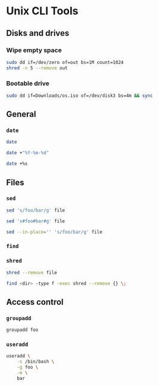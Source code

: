 # Unix CLI Tools

## Disks and drives

### Wipe empty space

```sh
sudo dd if=/dev/zero of=out bs=1M count=1024
shred -n 5 --remove out
```

### Bootable drive

```sh
sudo dd if=Downloads/os.iso of=/dev/disk3 bs=4m && sync
```

## General

### `date`

```sh
date
```

```sh
date +"%Y-%m-%d"
```

```sh
date +%s
```

## Files

### `sed`

```sh
sed 's/foo/bar/g' file
```

```sh
sed 's#foo#bar#g' file
```

```sh
sed --in-place='' 's/foo/bar/g' file
```

### `find`

### `shred`

```sh
shred --remove file
```

```sh
find <dir> -type f -exec shred --remove {} \;
```

## Access control

### `groupadd`

```sh
groupadd foo
```

### `useradd`

```sh
useradd \
	-s /bin/bash \
	-g foo \
	-m \
	bar
```

